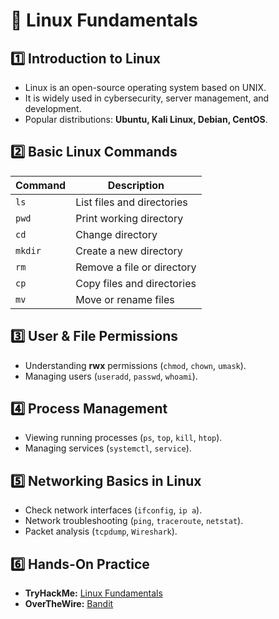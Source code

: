 # 🐧 Linux Fundamentals

## 1️⃣ Introduction to Linux
- Linux is an open-source operating system based on UNIX.
- It is widely used in cybersecurity, server management, and development.
- Popular distributions: **Ubuntu, Kali Linux, Debian, CentOS**.

## 2️⃣ Basic Linux Commands
| Command  | Description |
|----------|------------|
| `ls`     | List files and directories |
| `pwd`    | Print working directory |
| `cd`     | Change directory |
| `mkdir`  | Create a new directory |
| `rm`     | Remove a file or directory |
| `cp`     | Copy files and directories |
| `mv`     | Move or rename files |

## 3️⃣ User & File Permissions
- Understanding **rwx** permissions (`chmod`, `chown`, `umask`).
- Managing users (`useradd`, `passwd`, `whoami`).

## 4️⃣ Process Management
- Viewing running processes (`ps`, `top`, `kill`, `htop`).
- Managing services (`systemctl`, `service`).

## 5️⃣ Networking Basics in Linux
- Check network interfaces (`ifconfig`, `ip a`).
- Network troubleshooting (`ping`, `traceroute`, `netstat`).
- Packet analysis (`tcpdump`, `Wireshark`).

## 6️⃣ Hands-On Practice
- **TryHackMe:** [Linux Fundamentals](https://tryhackme.com/)
- **OverTheWire:** [Bandit](https://overthewire.org/wargames/bandit/)
